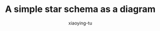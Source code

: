 ---
title: "A simple star schema as a diagram"
author: "xiaoying-tu"
Discipline: Databases
ConceptualAdvantage: "Visualizes the high-level idea of a star schema in a concrete sample scenario"
DrawsAttentionTo: "Facts vs. Dimensions
 The multi-dimensional characteristics of the data"
Topic: IR and data mining
Domain: 
Form: Visual Representation
OriginSource: "Coronel, C., & Morris, S. (2018 , January). Database Systems. 13 ed. Mason, OH: CENGAGE Learning Custom Publishing."
image: "086.png"
Mapping:
  Cube :  the sales facts
  Circles :  various dimensions
  Arrows :  structural relationships between the dimensions and the facts
---